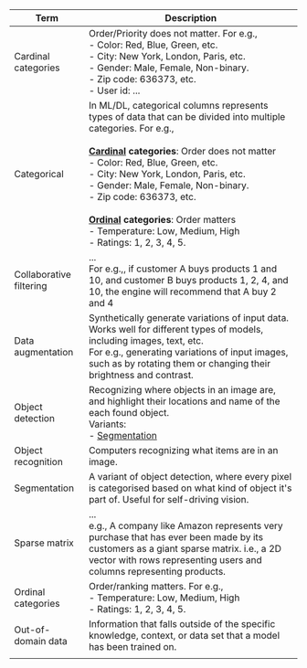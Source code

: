 | Term | Description |
| - | - |
| <a id="cardinal"></a>Cardinal categories | Order/Priority does not matter. For e.g., <br>- Color: Red, Blue, Green, etc. <br>- City: New York, London, Paris, etc. <br>- Gender: Male, Female, Non-binary. <br>- Zip code: 636373, etc. <br> - User id: ... |  
| Categorical | In ML/DL, categorical columns represents types of data that can be divided into multiple categories. For e.g., <br><br><b>[Cardinal](#cardinal) categories</b>: Order does not matter<br>- Color: Red, Blue, Green, etc. <br>- City: New York, London, Paris, etc. <br>- Gender: Male, Female, Non-binary. <br>- Zip code: 636373, etc. <br> <br> <b>[Ordinal](#ordinal) categories</b>: Order matters<br>- Temperature: Low, Medium, High <br>- Ratings: 1, 2, 3, 4, 5. |
| Collaborative filtering | ... <br> For e.g.,, if customer A buys products 1 and 10, and customer B buys products 1, 2, 4, and 10, the engine will recommend that A buy 2 and 4 |
| Data augmentation | Synthetically generate variations of input data. Works well for different types of models, including images, text, etc. <br> For e.g., generating variations of input images, such as by rotating them or changing their brightness and contrast.  |
| Object detection | Recognizing where objects in an image are, and highlight their locations and name of the each found object. <br> Variants: <br> - [Segmentation](#segmentation)|
| Object recognition | Computers recognizing what items are in an image. |
| <a id="segmentation"></a>Segmentation | A variant of object detection, where every pixel is categorised based on what kind of object it's part of. Useful for self-driving vision. |
| Sparse matrix | ... <br> e.g., A company like Amazon represents very purchase that has ever been made by its customers as a giant sparse matrix. i.e., a 2D vector with rows representing users and columns representing products.  |
| <a id="ordinal"></a> Ordinal categories | Order/ranking matters. For e.g., <br>- Temperature: Low, Medium, High <br>- Ratings: 1, 2, 3, 4, 5.
| Out-of-domain data | Information that falls outside of the specific knowledge, context, or data set that a model has been trained on. |
| | |